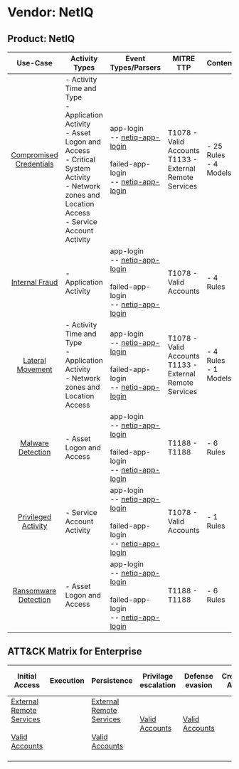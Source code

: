 Vendor: NetIQ
=============
Product: NetIQ
--------------
|                                 Use-Case                                  | Activity Types                                                                                                                                                                     | Event Types/Parsers                                                                                                                                                                 | MITRE TTP                                                      | Content                    |
|:-------------------------------------------------------------------------:| ---------------------------------------------------------------------------------------------------------------------------------------------------------------------------------- | ----------------------------------------------------------------------------------------------------------------------------------------------------------------------------------- | -------------------------------------------------------------- | -------------------------- |
| [Compromised Credentials](../UseCases/usecase_compromised_credentials.md) | - Activity Time  and Type<br>- Application Activity<br>- Asset Logon and Access<br>- Critical System Activity<br>- Network zones and Location Access<br>- Service Account Activity |  app-login<br> -- [netiq-app-login](../Parsers/parserContent_netiq-app-login.md)<br><br> failed-app-login<br> -- [netiq-app-login](../Parsers/parserContent_netiq-app-login.md)<br> | T1078 - Valid Accounts<br>T1133 - External Remote Services<br> |  - 25 Rules<br> - 4 Models |
|          [Internal Fraud](../UseCases/usecase_internal_fraud.md)          | - Application Activity                                                                                                                                                             |  app-login<br> -- [netiq-app-login](../Parsers/parserContent_netiq-app-login.md)<br><br> failed-app-login<br> -- [netiq-app-login](../Parsers/parserContent_netiq-app-login.md)<br> | T1078 - Valid Accounts<br>                                     |  - 4 Rules<br>             |
|        [Lateral Movement](../UseCases/usecase_lateral_movement.md)        | - Activity Time  and Type<br>- Application Activity<br>- Network zones and Location Access                                                                                         |  app-login<br> -- [netiq-app-login](../Parsers/parserContent_netiq-app-login.md)<br><br> failed-app-login<br> -- [netiq-app-login](../Parsers/parserContent_netiq-app-login.md)<br> | T1078 - Valid Accounts<br>T1133 - External Remote Services<br> |  - 4 Rules<br> - 1 Models  |
|       [Malware Detection](../UseCases/usecase_malware_detection.md)       | - Asset Logon and Access                                                                                                                                                           |  app-login<br> -- [netiq-app-login](../Parsers/parserContent_netiq-app-login.md)<br><br> failed-app-login<br> -- [netiq-app-login](../Parsers/parserContent_netiq-app-login.md)<br> | T1188 - T1188<br>                                              |  - 6 Rules<br>             |
|     [Privileged Activity](../UseCases/usecase_privileged_activity.md)     | - Service Account Activity                                                                                                                                                         |  app-login<br> -- [netiq-app-login](../Parsers/parserContent_netiq-app-login.md)<br><br> failed-app-login<br> -- [netiq-app-login](../Parsers/parserContent_netiq-app-login.md)<br> | T1078 - Valid Accounts<br>                                     |  - 1 Rules<br>             |
|    [Ransomware Detection](../UseCases/usecase_ransomware_detection.md)    | - Asset Logon and Access                                                                                                                                                           |  app-login<br> -- [netiq-app-login](../Parsers/parserContent_netiq-app-login.md)<br><br> failed-app-login<br> -- [netiq-app-login](../Parsers/parserContent_netiq-app-login.md)<br> | T1188 - T1188<br>                                              |  - 6 Rules<br>             |

ATT&CK Matrix for Enterprise
----------------------------
| Initial Access                                                                                                                                   | Execution | Persistence                                                                                                                                      | Privilage escalation                                                | Defense evasion                                                     | Credential Access | Discovery | Lateral Movement | Collection | Command and Control | Exfiltration | Impact |
| ------------------------------------------------------------------------------------------------------------------------------------------------ | --------- | ------------------------------------------------------------------------------------------------------------------------------------------------ | ------------------------------------------------------------------- | ------------------------------------------------------------------- | ----------------- | --------- | ---------------- | ---------- | ------------------- | ------------ | ------ |
| [External Remote Services](https://attack.mitre.org/techniques/T1133)<br><br>[Valid Accounts](https://attack.mitre.org/techniques/T1078)<br><br> |           | [External Remote Services](https://attack.mitre.org/techniques/T1133)<br><br>[Valid Accounts](https://attack.mitre.org/techniques/T1078)<br><br> | [Valid Accounts](https://attack.mitre.org/techniques/T1078)<br><br> | [Valid Accounts](https://attack.mitre.org/techniques/T1078)<br><br> |                   |           |                  |            |                     |              |        |